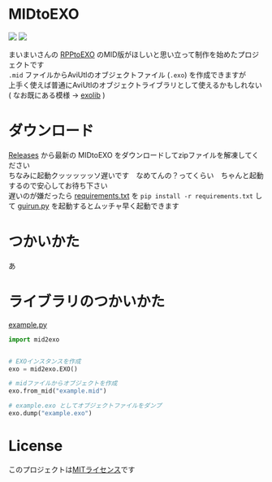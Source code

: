 # MIDtoEXO
 ![](https://img.shields.io/badge/python-3.10-blue)
 [![](https://img.shields.io/github/license/yak9909/MIDtoEXO)](LICENSE)

 まいまいさんの [RPPtoEXO](https://github.com/maimai22015/RPPtoEXO) のMID版がほしいと思い立って制作を始めたプロジェクトです<br>
 `.mid` ファイルからAviUtlのオブジェクトファイル (`.exo`) を作成できますが<br>
 上手く使えば普通にAviUtlのオブジェクトライブラリとして使えるかもしれない<br>
 ( なお既にある模様 -> [exolib](https://github.com/tikubonn/exolib) )

# ダウンロード
 [Releases](https://github.com/yak9909/MIDtoEXO/releases) から最新の MIDtoEXO をダウンロードしてzipファイルを解凍してください<br>
 ちなみに起動クッッッッッソ遅いです　なめてんの？ってくらい　ちゃんと起動するので安心してお待ち下さい<br>
 遅いのが嫌だったら [requirements.txt](requirements.txt) を `pip install -r requirements.txt` して
 [guirun.py](guirun.py) を起動するとムッチャ早く起動できます

# つかいかた
 あ

# ライブラリのつかいかた
 [example.py](example.py)
 ```py
 import mid2exo


 # EXOインスタンスを作成
 exo = mid2exo.EXO()
 
 # midファイルからオブジェクトを作成
 exo.from_mid("example.mid")

 # example.exo としてオブジェクトファイルをダンプ
 exo.dump("example.exo")
 ```

# License
 このプロジェクトは[MITライセンス](LICENSE)です
